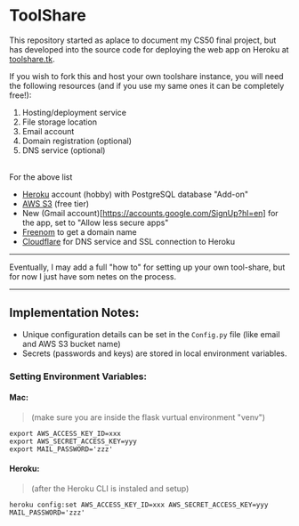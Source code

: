 # ToolShare
This repository started as aplace to document my CS50 final project, but has developed into the source code for deploying the web app on Heroku at [toolshare.tk](https://sharetools.tk).

If you wish to fork this and host your own toolshare instance, you will need the following resources (and if you use my same ones it can be completely free!):
  1. Hosting/deployment service
  2. File storage location
  3. Email account
  4. Domain registration (optional)
  5. DNS service (optional)

\
For the above list
  * [Heroku](https://www.heroku.com/) account (hobby) with PostgreSQL database "Add-on"
  * [AWS S3](https://aws.amazon.com/s3/pricing/) (free tier)
  * New (Gmail account)[https://accounts.google.com/SignUp?hl=en] for the app, set to "Allow less secure apps"
  * [Freenom](https://www.freenom.com/en/index.html?lang=en) to get a domain name
  * [Cloudflare](https://www.cloudflare.com/) for DNS service and SSL connection to Heroku

---
Eventually, I may add a full "how to" for setting up your own tool-share, but for now I just have som netes on the process.

---

## Implementation Notes:
  - Unique configuration details can be set in the `Config.py` file (like email and AWS S3 bucket name)
  - Secrets (passwords and keys) are stored in local environment variables.

### Setting Environment Variables:
#### Mac:
>(make sure you are inside the flask vurtual environment "venv")
```
export AWS_ACCESS_KEY_ID=xxx
export AWS_SECRET_ACCESS_KEY=yyy
export MAIL_PASSWORD='zzz'
```

#### Heroku:
>(after the Heroku CLI is instaled and setup)
```
heroku config:set AWS_ACCESS_KEY_ID=xxx AWS_SECRET_ACCESS_KEY=yyy MAIL_PASSWORD='zzz'
```
